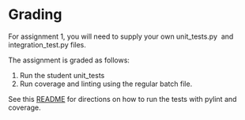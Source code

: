 Grading
=======

For assignment 1, you will need to supply your own unit_tests.py 
and integration_test.py files.

The assignment is graded as follows:
1. Run the student unit_tests
2. Run coverage and linting using the regular batch file.

See this [README](/lesson01/assignment/tests/README.md)
for directions on how to run the tests with pylint and coverage.
